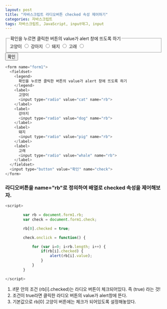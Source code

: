 ```yaml
---
layout: post
title: "자바스크립트 라디오버튼 checked 속성 제어하기"
categories: 자바스크립트
tags: 자바스크립트, JavaScript, input태그, input
---
```


<form name="form1">
  <fieldset>
    <legend>
      확인을 누르면 클릭한 버튼의 value가 alert 창에 뜨도록 하기
    </legend>
    <label>
      고양이
      <input type="radio" value="cat" name="rb">
    </label>
    <label>
      강아지
      <input type="radio" value="dog" name="rb">
    </label>
    <label>
      돼지
      <input type="radio" value="pig" name="rb">
    </label>
    <label>
      고래
      <input type="radio" value="whale" name="rb">
    </label>
  </fieldset>
  <input type="button" value="확인" name="check">
</form>

```javascript
<form name="form1">
  <fieldset>
    <legend>
      확인을 누르면 클릭한 버튼의 value가 alert 창에 뜨도록 하기
    </legend>
    <label>
      고양이
      <input type="radio" value="cat" name="rb">
    </label>
    <label>
      강아지
      <input type="radio" value="dog" name="rb">
    </label>
    <label>
      돼지
      <input type="radio" value="pig" name="rb">
    </label>
    <label>
      고래
      <input type="radio" value="whale" name="rb">
    </label>
  </fieldset>
  <input type="button" value="확인" name="check">
</form>
```
### 라디오버튼을 name="rb"로 정의하여 배열로 checked 속성을 제어해보자.

```javascript
<script>

        var rb = document.form1.rb;
        var check = document.form1.check;

        rb[0].checked = true;

        check.onclick = function() {

            for (var i=0; i<rb.length; i++) {
                if(rb[i].checked) {
                    alert(rb[i].value);
                }
            }
        }

</script>
```

1. if문 안의 조건 (rb[i].checked)는 라디오 버튼이 체크되어있다. 즉 (true) 라는 것!
2. 조건이 true라면 클릭한 라디오 버튼의 value가 alert창에 뜬다.
3. 기본값으로 rb[0] 고양이 버튼에는 체크가 되어있도록 설정해놓았다.
